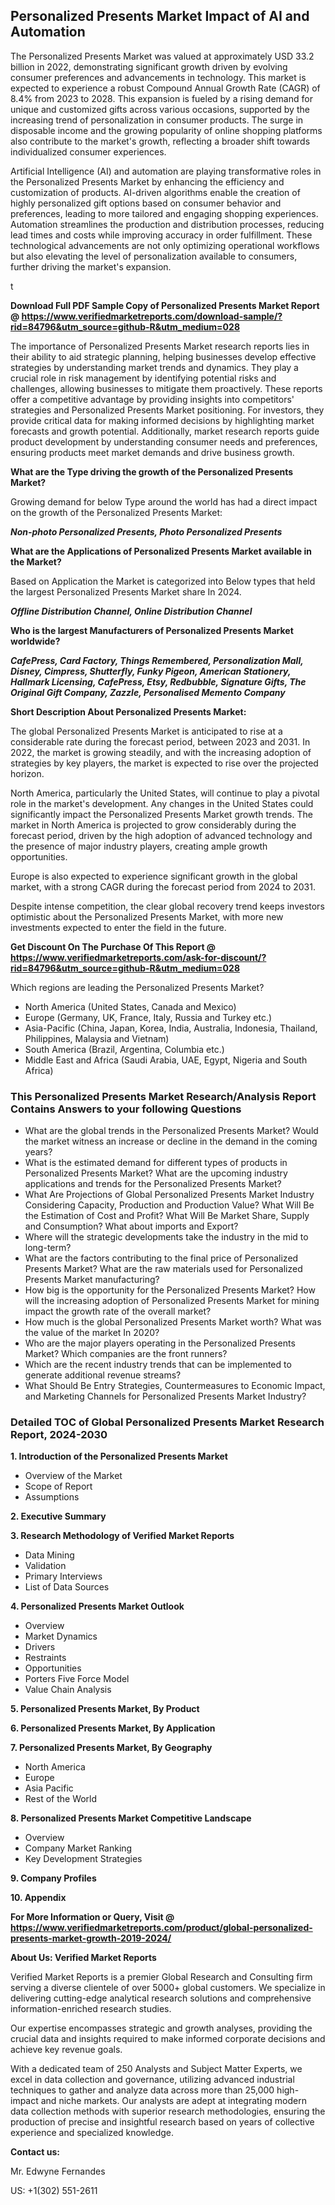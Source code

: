 <h2>Personalized Presents Market Impact of AI and Automation</h2><p>The Personalized Presents Market was valued at approximately USD 33.2 billion in 2022, demonstrating significant growth driven by evolving consumer preferences and advancements in technology. This market is expected to experience a robust Compound Annual Growth Rate (CAGR) of 8.4% from 2023 to 2028. This expansion is fueled by a rising demand for unique and customized gifts across various occasions, supported by the increasing trend of personalization in consumer products. The surge in disposable income and the growing popularity of online shopping platforms also contribute to the market's growth, reflecting a broader shift towards individualized consumer experiences.</p><p>Artificial Intelligence (AI) and automation are playing transformative roles in the Personalized Presents Market by enhancing the efficiency and customization of products. AI-driven algorithms enable the creation of highly personalized gift options based on consumer behavior and preferences, leading to more tailored and engaging shopping experiences. Automation streamlines the production and distribution processes, reducing lead times and costs while improving accuracy in order fulfillment. These technological advancements are not only optimizing operational workflows but also elevating the level of personalization available to consumers, further driving the market's expansion.</p>t</p><p id="" class=""><strong>Download Full PDF Sample Copy of Personalized Presents Market Report @ <a href="https://www.verifiedmarketreports.com/download-sample/?rid=84796&utm_source=github-R&utm_medium=028" target="_blank">https://www.verifiedmarketreports.com/download-sample/?rid=84796&utm_source=github-R&utm_medium=028</a></strong></p><p>The importance of&nbsp;Personalized Presents Market research reports lies in their ability to aid strategic planning, helping businesses develop effective strategies by understanding market trends and dynamics. They play a crucial role in risk management by identifying potential risks and challenges, allowing businesses to mitigate them proactively. These reports offer a competitive advantage by providing insights into competitors' strategies and Personalized Presents Market positioning. For investors, they provide critical data for making informed decisions by highlighting market forecasts and growth potential. Additionally, market research reports guide product development by understanding consumer needs and preferences, ensuring products meet market demands and drive business growth.</p><p><strong>What are the&nbsp;Type driving the growth of the Personalized Presents Market?</strong></p><p id="" class="">Growing demand for below Type around the world has had a direct impact on the growth of the Personalized Presents Market:</p><em><strong>Non-photo Personalized Presents, Photo Personalized Presents</strong></em></p><strong>What are the&nbsp;Applications&nbsp;of Personalized Presents Market available in the Market?</strong></p><p id="" class="">Based on Application the Market is categorized into Below types that held the largest Personalized Presents Market share In 2024.</p><em><strong>Offline Distribution Channel, Online Distribution Channel</strong></em></p><strong>Who is the largest Manufacturers of Personalized Presents Market worldwide?</strong></p><p><em><strong>CafePress, Card Factory, Things Remembered, Personalization Mall, Disney, Cimpress, Shutterfly, Funky Pigeon, American Stationery, Hallmark Licensing, CafePress, Etsy, Redbubble, Signature Gifts, The Original Gift Company, Zazzle, Personalised Memento Company</strong></em></p><p id="" class=""><strong>Short Description About Personalized Presents Market:</strong></p><p>The global Personalized Presents Market is anticipated to rise at a considerable rate during the forecast period, between 2023 and 2031. In 2022, the market is growing steadily, and with the increasing adoption of strategies by key players, the market is expected to rise over the projected horizon.</p><p>North America, particularly the United States, will continue to play a pivotal role in the market's development. Any changes in the United States could significantly impact the Personalized Presents Market growth trends. The market in North America is projected to grow considerably during the forecast period, driven by the high adoption of advanced technology and the presence of major industry players, creating ample growth opportunities.</p><p>Europe is also expected to experience significant growth in the global market, with a strong CAGR during the forecast period from 2024 to 2031.</p><p>Despite intense competition, the clear global recovery trend keeps investors optimistic about the Personalized Presents Market, with more new investments expected to enter the field in the future.</p><p id="" class=""><strong>Get Discount On The Purchase Of This Report @ <a href="https://www.verifiedmarketreports.com/ask-for-discount/?rid=84796&utm_source=github-R&utm_medium=028" target="_blank">https://www.verifiedmarketreports.com/ask-for-discount/?rid=84796&utm_source=github-R&utm_medium=028</a></strong></p>Which regions are leading the Personalized Presents Market?</p><ul><li>North America (United States, Canada and Mexico)</li><li>Europe (Germany, UK, France, Italy, Russia and Turkey etc.)</li><li>Asia-Pacific (China, Japan, Korea, India, Australia, Indonesia, Thailand, Philippines, Malaysia and Vietnam)</li><li>South America (Brazil, Argentina, Columbia etc.)</li><li>Middle East and Africa (Saudi Arabia, UAE, Egypt, Nigeria and South Africa)</li></ul><h3 id="" class="">This Personalized Presents Market Research/Analysis Report Contains Answers to your following Questions</h3><ul><li>What are the global trends in the Personalized Presents Market? Would the market witness an increase or decline in the demand in the coming years?</li><li>What is the estimated demand for different types of products in Personalized Presents Market? What are the upcoming industry applications and trends for the Personalized Presents Market?</li><li>What Are Projections of Global Personalized Presents Market Industry Considering Capacity, Production and Production Value? What Will Be the Estimation of Cost and Profit? What Will Be Market Share, Supply and Consumption? What about imports and Export?</li><li>Where will the strategic developments take the industry in the mid to long-term?</li><li>What are the factors contributing to the final price of Personalized Presents Market? What are the raw materials used for Personalized Presents Market manufacturing?</li><li>How big is the opportunity for the Personalized Presents Market? How will the increasing adoption of Personalized Presents Market for mining impact the growth rate of the overall market?</li><li>How much is the global Personalized Presents Market worth? What was the value of the market In 2020?</li><li>Who are the major players operating in the Personalized Presents Market? Which companies are the front runners?</li><li>Which are the recent industry trends that can be implemented to generate additional revenue streams?</li><li>What Should Be Entry Strategies, Countermeasures to Economic Impact, and Marketing Channels for Personalized Presents Market Industry?</li></ul><h3 id="" class="">Detailed TOC of Global Personalized Presents Market Research Report, 2024-2030</h3><p id="" class=""><strong>1. Introduction of the Personalized Presents Market</strong></p><ul><li>Overview of the Market</li><li>Scope of Report</li><li>Assumptions</li></ul><p id="" class=""><strong>2. Executive Summary</strong></p><p id="" class=""><strong>3. Research Methodology of Verified Market Reports</strong></p><ul><li>Data Mining</li><li>Validation</li><li>Primary Interviews</li><li>List of Data Sources</li></ul><p id="" class=""><strong>4. Personalized Presents Market Outlook</strong></p><ul><li>Overview</li><li>Market Dynamics</li><li>Drivers</li><li>Restraints</li><li>Opportunities</li><li>Porters Five Force Model</li><li>Value Chain Analysis</li></ul><p id="" class=""><strong>5. Personalized Presents Market, By Product</strong></p><p id="" class=""><strong>6. Personalized Presents Market, By Application</strong></p><p id="" class=""><strong>7. Personalized Presents Market, By Geography</strong></p><ul><li>North America</li><li>Europe</li><li>Asia Pacific</li><li>Rest of the World</li></ul><p id="" class=""><strong>8. Personalized Presents Market Competitive Landscape</strong></p><ul><li>Overview</li><li>Company Market Ranking</li><li>Key Development Strategies</li></ul><p id="" class=""><strong>9. Company Profiles</strong></p><p id="" class=""><strong>10. Appendix</strong></p><p id="" class=""><strong>For More Information or Query, Visit @ <a href="https://www.verifiedmarketreports.com/product/global-personalized-presents-market-growth-2019-2024/" target="_blank">https://www.verifiedmarketreports.com/product/global-personalized-presents-market-growth-2019-2024/</a></strong></p><p id="" class=""><strong>About Us: Verified Market Reports</strong></p><p id="" class="">Verified Market Reports is a premier Global Research and Consulting firm serving a diverse clientele of over 5000+ global customers. We specialize in delivering cutting-edge analytical research solutions and comprehensive information-enriched research studies.</p><p id="" class="">Our expertise encompasses strategic and growth analyses, providing the crucial data and insights required to make informed corporate decisions and achieve key revenue goals.</p><p id="" class="">With a dedicated team of 250 Analysts and Subject Matter Experts, we excel in data collection and governance, utilizing advanced industrial techniques to gather and analyze data across more than 25,000 high-impact and niche markets. Our analysts are adept at integrating modern data collection methods with superior research methodologies, ensuring the production of precise and insightful research based on years of collective experience and specialized knowledge.</p><p id="" class=""><strong>Contact us:</strong></p><p id="" class="">Mr. Edwyne Fernandes</p><p id="" class="">US: +1(302) 551-2611</p>